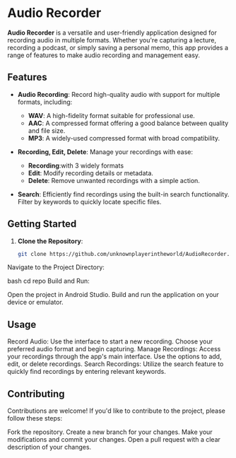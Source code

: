 # Audio Recorder

**Audio Recorder** is a versatile and user-friendly application designed for recording audio in multiple formats. Whether you're capturing a lecture, recording a podcast, or simply saving a personal memo, this app provides a range of features to make audio recording and management easy.

## Features

- **Audio Recording**: Record high-quality audio with support for multiple formats, including:
  - **WAV**: A high-fidelity format suitable for professional use.
  - **AAC**: A compressed format offering a good balance between quality and file size.
  - **MP3**: A widely-used compressed format with broad compatibility.

- **Recording, Edit, Delete**: Manage your recordings with ease:
  - **Recording**:with 3 widely formats
  - **Edit**: Modify recording details or metadata.
  - **Delete**: Remove unwanted recordings with a simple action.

- **Search**: Efficiently find recordings using the built-in search functionality. Filter by keywords to quickly locate specific files.

## Getting Started

1. **Clone the Repository**:
   ```bash
   git clone https://github.com/unknownplayerintheworld/AudioRecorder.git
Navigate to the Project Directory:

bash
cd repo
Build and Run:

Open the project in Android Studio.
Build and run the application on your device or emulator.
## Usage
Record Audio: Use the interface to start a new recording. Choose your preferred audio format and begin capturing.
Manage Recordings: Access your recordings through the app's main interface. Use the options to add, edit, or delete recordings.
Search Recordings: Utilize the search feature to quickly find recordings by entering relevant keywords.
## Contributing
Contributions are welcome! If you'd like to contribute to the project, please follow these steps:

Fork the repository.
Create a new branch for your changes.
Make your modifications and commit your changes.
Open a pull request with a clear description of your changes.
